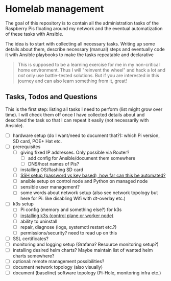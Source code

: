 # Homelab management

The goal of this repository is to contain all the administration tasks of the Raspberry Pis floating around my network and the eventual automatization of these tasks with Ansible. 

The idea is to start with collecting all necessary tasks. Writing up some details about them, describe necessary (manual) steps and eventually code it with Ansible playbooks to make the tasks repeatable and declarative

> This is supposed to be a learning exercise for me in my non-critical home environment. Thus I will "reinvent the wheel" and hack a lot and *not* only use battle-tested solutions. But if you are interested in this journey and can also learn something from it, great!

## Tasks, Todos and Questions

This is the first step: listing all tasks I need to perform (list might grow over time). I will check them off once I have collected details about and described the task so that I can repeat it easily (not necessarily with Ansible). 

- [ ] hardware setup (do I want/need to document that?): which Pi version, SD card, POE+ Hat etc.
- [ ] prerequisites
    - [ ] giving fixed IP addresses. Only possible via Router?
        - [ ] add config for Ansible/document them somewhere
        - [ ] DNS/host names of Pis?
    - [ ] installing OS/flashing SD card
    - [ ] [SSH setup (password vs key based), how far can this be automated?](SSH-Setup.md)
    - [ ] ansible setup on control node and Python on managed node
    - [ ] sensible user management?
    - [ ] some words about network setup (also see network topology but here for Pi: like disabling Wifi with dt-overlay etc.)
- [ ] k3s setup
    - [ ] Pi config (memory and something else?) for k3s
    - [ ] [installing k3s (control plane or worker node)](Kubernetes-Setup.md)
    - [ ] ability to uninstall
    - [ ] repair, diagnose (logs, systemctl restart etc.?)
    - [ ] permissions/security? need to read up on this
- [ ] SSL certificates?
- [ ] monitoring and logging setup (Grafana? Resource monitoring setup?)
- [ ] installing desired helm charts? Maybe maintain list of wanted helm charts somewhere?
- [ ] optional: remote management possibilities?
- [ ] document network topology (also visually)
- [ ] document (baseline) software topology (Pi-Hole, monitoring infra etc.)

